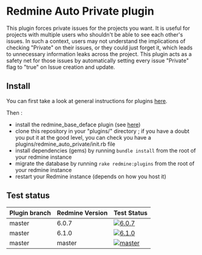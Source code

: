 Redmine Auto Private plugin
===========================

This plugin forces private issues for the projects you want. It is useful for projects with
multiple users who shouldn't be able to see each other's issues. In such a context, users
may not understand the implications of checking "Private" on their issues, or they could
just forget it, which leads to unnecessary information leaks across the project. This plugin
acts as a safety net for those issues by automatically setting every issue "Private" flag
to "true" on Issue creation and update.

Install
-------

You can first take a look at general instructions for plugins [here](http://www.redmine.org/wiki/redmine/Plugins).

Then :
* install the redmine_base_deface plugin (see [here](https://github.com/jbbarth/redmine_base_deface))
* clone this repository in your "plugins/" directory ; if you have a doubt you put it at the good level, you can check you have a plugins/redmine_auto_private/init.rb file
* install dependencies (gems) by running `bundle install` from the root of your redmine instance
* migrate the database by running `rake redmine:plugins` from the root of your redmine instance
* restart your Redmine instance (depends on how you host it)

## Test status

|Plugin branch| Redmine Version | Test Status       |
|-------------|-----------------|-------------------|
|master       | 6.0.7           | [![6.0.7][1]][5]  |
|master       | 6.1.0           | [![6.1.0][2]][5]  |
|master       | master          | [![master][4]][5] |

[1]: https://github.com/jbbarth/redmine_auto_private/actions/workflows/6_0_7.yml/badge.svg
[2]: https://github.com/jbbarth/redmine_auto_private/actions/workflows/6_1_0.yml/badge.svg
[4]: https://github.com/jbbarth/redmine_auto_private/actions/workflows/master.yml/badge.svg
[5]: https://github.com/jbbarth/redmine_auto_private/actions
